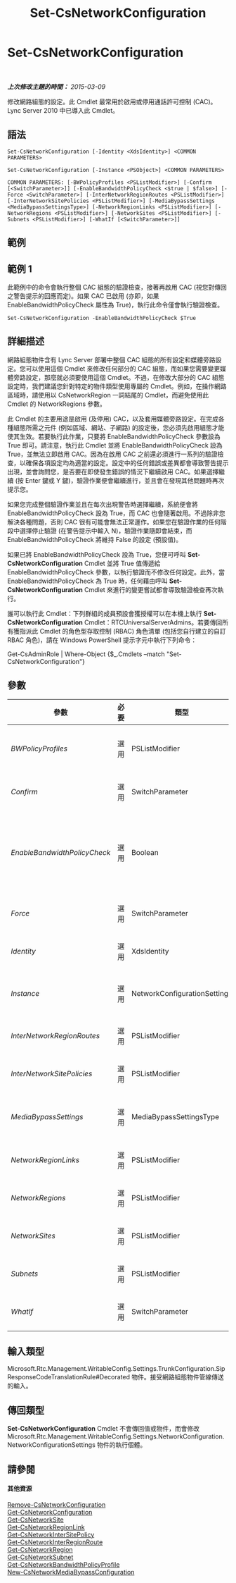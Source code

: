 ﻿---
title: Set-CsNetworkConfiguration
TOCTitle: Set-CsNetworkConfiguration
ms:assetid: d54dc154-c092-4be9-8656-f7fec3fbd835
ms:mtpsurl: https://technet.microsoft.com/zh-tw/library/Gg398927(v=OCS.15)
ms:contentKeyID: 49292453
ms.date: 08/24/2015
mtps_version: v=OCS.15
ms.translationtype: HT
---

# Set-CsNetworkConfiguration

 

_**上次修改主題的時間：** 2015-03-09_

修改網路組態的設定。此 Cmdlet 最常用於啟用或停用通話許可控制 (CAC)。Lync Server 2010 中已導入此 Cmdlet。

## 語法

    Set-CsNetworkConfiguration [-Identity <XdsIdentity>] <COMMON PARAMETERS>

    Set-CsNetworkConfiguration [-Instance <PSObject>] <COMMON PARAMETERS>

    COMMON PARAMETERS: [-BWPolicyProfiles <PSListModifier>] [-Confirm [<SwitchParameter>]] [-EnableBandwidthPolicyCheck <$true | $false>] [-Force <SwitchParameter>] [-InterNetworkRegionRoutes <PSListModifier>] [-InterNetworkSitePolicies <PSListModifier>] [-MediaBypassSettings <MediaBypassSettingsType>] [-NetworkRegionLinks <PSListModifier>] [-NetworkRegions <PSListModifier>] [-NetworkSites <PSListModifier>] [-Subnets <PSListModifier>] [-WhatIf [<SwitchParameter>]]

## 範例

## 範例 1

此範例中的命令會執行整個 CAC 組態的驗證檢查，接著再啟用 CAC (視您對傳回之警告提示的回應而定)。如果 CAC 已啟用 (亦即，如果 EnableBandwidthPolicyCheck 屬性為 True)，執行此命令僅會執行驗證檢查。

    Set-CsNetworkConfiguration -EnableBandwidthPolicyCheck $True

## 詳細描述

網路組態物件含有 Lync Server 部署中整個 CAC 組態的所有設定和媒體旁路設定。您可以使用這個 Cmdlet 來修改任何部分的 CAC 組態，而如果您需要變更媒體旁路設定，那麼就必須要使用這個 Cmdlet。不過，在修改大部分的 CAC 組態設定時，我們建議您針對特定的物件類型使用專屬的 Cmdlet。例如，在操作網路區域時，請使用以 CsNetworkRegion 一詞結尾的 Cmdlet，而避免使用此 Cmdlet 的 NetworkRegions 參數。

此 Cmdlet 的主要用途是啟用 (及停用) CAC，以及套用媒體旁路設定。在完成各種組態所需之元件 (例如區域、網站、子網路) 的設定後，您必須先啟用組態才能使其生效。若要執行此作業，只要將 EnableBandwidthPolicyCheck 參數設為 True 即可。請注意，執行此 Cmdlet 並將 EnableBandwidthPolicyCheck 設為 True，並無法立即啟用 CAC。因為在啟用 CAC 之前還必須進行一系列的驗證檢查，以確保各項設定均為適當的設定。設定中的任何錯誤或差異都會導致警告提示出現，並會詢問您，是否要在即使發生錯誤的情況下繼續啟用 CAC。如果選擇繼續 (按 Enter 鍵或 Y 鍵)，驗證作業便會繼續進行，並且會在發現其他問題時再次提示您。

如果您完成整個驗證作業並且在每次出現警告時選擇繼續，系統便會將 EnableBandwidthPolicyCheck 設為 True，而 CAC 也會隨著啟用。不過除非您解決各種問題，否則 CAC 很有可能會無法正常運作。如果您在驗證作業的任何階段中選擇停止驗證 (在警告提示中輸入 N)，驗證作業隨即會結束，而 EnableBandwidthPolicyCheck 將維持 False 的設定 (預設值)。

如果已將 EnableBandwidthPolicyCheck 設為 True，您便可呼叫 **Set-CsNetworkConfiguration** Cmdlet 並將 True 值傳遞給 EnableBandwidthPolicyCheck 參數，以執行驗證而不修改任何設定。此外，當 EnableBandwidthPolicyCheck 為 True 時，任何藉由呼叫 **Set-CsNetworkConfiguration** Cmdlet 來進行的變更嘗試都會導致驗證檢查再次執行。

誰可以執行此 Cmdlet：下列群組的成員預設會獲授權可以在本機上執行 **Set-CsNetworkConfiguration** Cmdlet：RTCUniversalServerAdmins。若要傳回所有獲指派此 Cmdlet 的角色型存取控制 (RBAC) 角色清單 (包括您自行建立的自訂 RBAC 角色)，請在 Windows PowerShell 提示字元中執行下列命令：

Get-CsAdminRole | Where-Object {$\_.Cmdlets –match "Set-CsNetworkConfiguration"}

## 參數


<table>
<colgroup>
<col style="width: 25%" />
<col style="width: 25%" />
<col style="width: 25%" />
<col style="width: 25%" />
</colgroup>
<thead>
<tr class="header">
<th>參數</th>
<th>必要</th>
<th>類型</th>
<th>說明</th>
</tr>
</thead>
<tbody>
<tr class="odd">
<td><p><em>BWPolicyProfiles</em></p></td>
<td><p>選用</p></td>
<td><p>PSListModifier</p></td>
<td><p>所有可指派給網站、網站間原則及網路區域連結之頻寬原則設定檔的集合。每個頻寬原則設定檔都含有針對音訊和/或視訊連線的頻寬限制 (整體限制和工作階段限制)。完整的頻寬原則設定檔清單可藉由呼叫 <strong>Get-CsNetworkBandwidthPolicyProfile</strong> Cmdlet 來加以擷取。</p></td>
</tr>
<tr class="even">
<td><p><em>Confirm</em></p></td>
<td><p>選用</p></td>
<td><p>SwitchParameter</p></td>
<td><p>在執行命令前先提示確認。</p></td>
</tr>
<tr class="odd">
<td><p><em>EnableBandwidthPolicyCheck</em></p></td>
<td><p>選用</p></td>
<td><p>Boolean</p></td>
<td><p>將此參數設為 True 可執行整個 CAC 組態的驗證檢查。如果您通過所有驗證檢查或選擇忽略所有警告，CAC 便會啟用。如果您未通過任一項驗證檢查或選擇停止驗證，EnableBandwidthPolicyCheck 的值將不會變更。您必須定義每對網路地區之間的地區路由，再執行驗證檢查。</p>
<p>將這個值設為 False 會停用 CAC。</p>
<p>預設值：False</p></td>
</tr>
<tr class="even">
<td><p><em>Force</em></p></td>
<td><p>選用</p></td>
<td><p>SwitchParameter</p></td>
<td><p>此參數不取用任何值。如有加人此參數，任何為組態所做的變更 (包括啟用組態) 都會在未顯示警告或未執行驗證檢查的情況下生效。</p></td>
</tr>
<tr class="odd">
<td><p><em>Identity</em></p></td>
<td><p>選用</p></td>
<td><p>XdsIdentity</p></td>
<td><p>這個值一律是 Global。</p></td>
</tr>
<tr class="even">
<td><p><em>Instance</em></p></td>
<td><p>選用</p></td>
<td><p>NetworkConfigurationSettings</p></td>
<td><p>網路組態物件的參考。這個物件必須屬於 Microsoft.Rtc.Management.WritableConfig.Settings.TrunkConfiguration.SipResponseCodeTranslationRule#Decorated 類型 (可藉由呼叫 <strong>Get-CsNetworkConfiguration</strong> Cmdlet 擷取)。</p></td>
</tr>
<tr class="odd">
<td><p><em>InterNetworkRegionRoutes</em></p></td>
<td><p>選用</p></td>
<td><p>PSListModifier</p></td>
<td><p>所有在 CAC 組態中定義之網路區域路由的集合。您可以呼叫 <strong>Get-CsNetworkInterRegionRoute</strong> Cmdlet 來擷取這個集合的所有成員。</p></td>
</tr>
<tr class="even">
<td><p><em>InterNetworkSitePolicies</em></p></td>
<td><p>選用</p></td>
<td><p>PSListModifier</p></td>
<td><p>在 CAC 組態中定義之網站間原則的集合。您可以呼叫 <strong>Get-CsNetworkInterSitePolicy</strong> Cmdlet 來擷取這個集合的所有成員。</p></td>
</tr>
<tr class="odd">
<td><p><em>MediaBypassSettings</em></p></td>
<td><p>選用</p></td>
<td><p>MediaBypassSettingsType</p></td>
<td><p>一項物件參考，可定義 CAC 組態的全域媒體旁路設定。這個值的設定會覆寫所有現有的媒體旁路設定。您可以藉由呼叫 <strong>New-CsNetworkMediaBypassConfiguration</strong> Cmdlet 來取得此物件參考，並將新的組態設定指派給變數。接著再將這個變數傳遞給 MediaBypassSettings 參數以變更全域媒體旁路設定。</p></td>
</tr>
<tr class="even">
<td><p><em>NetworkRegionLinks</em></p></td>
<td><p>選用</p></td>
<td><p>PSListModifier</p></td>
<td><p>在 CAC 組態中定義之網路區域連結的集合。每個網路區域連結都可定義兩個區域間的連線，以及任何應套用至這些區域間連線的頻寬限制。您可以呼叫 <strong>Get-CsNetworkRegionLink</strong> Cmdlet 來擷取這個集合的所有成員。</p></td>
</tr>
<tr class="odd">
<td><p><em>NetworkRegions</em></p></td>
<td><p>選用</p></td>
<td><p>PSListModifier</p></td>
<td><p>在 CAC 組態中定義的網路區域集合 (每個網路區域在網路中都代表一個中樞或骨幹)。您可以呼叫 <strong>Get-CsNetworkRegion</strong> Cmdlet 來擷取這個集合的所有成員。</p></td>
</tr>
<tr class="even">
<td><p><em>NetworkSites</em></p></td>
<td><p>選用</p></td>
<td><p>PSListModifier</p></td>
<td><p>在 CAC 組態中定義的網站集合 (每個網站在區域中都代表一間辦公室或一個位置)。您可以呼叫 <strong>Get-CsNetworkSite</strong> Cmdlet 來擷取這個集合的所有成員。</p></td>
</tr>
<tr class="odd">
<td><p><em>Subnets</em></p></td>
<td><p>選用</p></td>
<td><p>PSListModifier</p></td>
<td><p>在 CAC 組態中定義的子網路集合 (每個子網路都和網站中的某個端點相關聯)。您可以呼叫 <strong>Get-CsNetworkSubnet</strong> Cmdlet 來擷取這個集合的所有成員。</p></td>
</tr>
<tr class="even">
<td><p><em>WhatIf</em></p></td>
<td><p>選用</p></td>
<td><p>SwitchParameter</p></td>
<td><p>說明執行命令時若不實際執行命令的後果。</p></td>
</tr>
</tbody>
</table>


## 輸入類型

Microsoft.Rtc.Management.WritableConfig.Settings.TrunkConfiguration.SipResponseCodeTranslationRule\#Decorated 物件。接受網路組態物件管線傳送的輸入。

## 傳回類型

**Set-CsNetworkConfiguration** Cmdlet 不會傳回值或物件，而會修改 Microsoft.Rtc.Management.WritableConfig.Settings.NetworkConfiguration.NetworkConfigurationSettings 物件的執行個體。

## 請參閱

#### 其他資源

[Remove-CsNetworkConfiguration](remove-csnetworkconfiguration.md)  
[Get-CsNetworkConfiguration](get-csnetworkconfiguration.md)  
[Get-CsNetworkSite](get-csnetworksite.md)  
[Get-CsNetworkRegionLink](get-csnetworkregionlink.md)  
[Get-CsNetworkInterSitePolicy](get-csnetworkintersitepolicy.md)  
[Get-CsNetworkInterRegionRoute](get-csnetworkinterregionroute.md)  
[Get-CsNetworkRegion](get-csnetworkregion.md)  
[Get-CsNetworkSubnet](get-csnetworksubnet.md)  
[Get-CsNetworkBandwidthPolicyProfile](get-csnetworkbandwidthpolicyprofile.md)  
[New-CsNetworkMediaBypassConfiguration](new-csnetworkmediabypassconfiguration.md)

